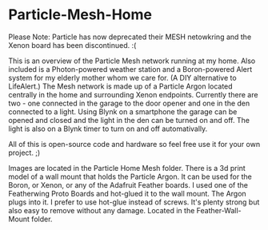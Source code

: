 # Particle-Mesh-Home

Please Note:  Particle has now deprecated their MESH netowkring and the Xenon board has been discontinued.  :(

This is an overview of the Particle Mesh network running at my home.  Also included is a Photon-powered weather station and a Boron-powered Alert system for my elderly mother whom we care for.  (A DIY alternative to LifeAlert.)
The Mesh network is made up of a Particle Argon located centrally in the home and surrounding Xenon endpoints.  Currently there are two - one connected in the garage to the door opener and one in the den connected to a light.  Using Blynk on a smartphone the garage can be opened and closed and the light in the den can be turned on and off.  The light is also on a Blynk timer to turn on and off automativally.

All of this is open-source code and hardware so feel free use it for your own project. ;)

Images are located in the Particle Home Mesh folder.  There is a 3d print model of a wall mount that holds the Particle Argon.  It can be used for the Boron, or Xenon, or any of the Adafruit Feather boards.  I used one of the Featherwing Proto Boards and hot-glued it to the wall mount.  The Argon plugs into it.  I prefer to use hot-glue instead of screws.  It's plenty strong but also easy to remove without any damage.  Located in the Feather-Wall-Mount folder.
